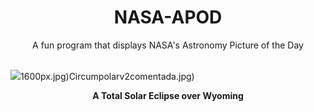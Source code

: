 <div align="center">
  <h1>
    NASA-APOD
  </h1>
</div>
  
<div align="center">
  A fun program that displays NASA's Astronomy Picture of the Day
</div>

<br>

![](https://apod.nasa.gov/apod/image/2404/EclipseWyoming_Cooper_960.jpg)1600px.jpg)Circumpolarv2comentada.jpg)

<p align = "center">
  <b>A Total Solar Eclipse over Wyoming</b>
</p>
